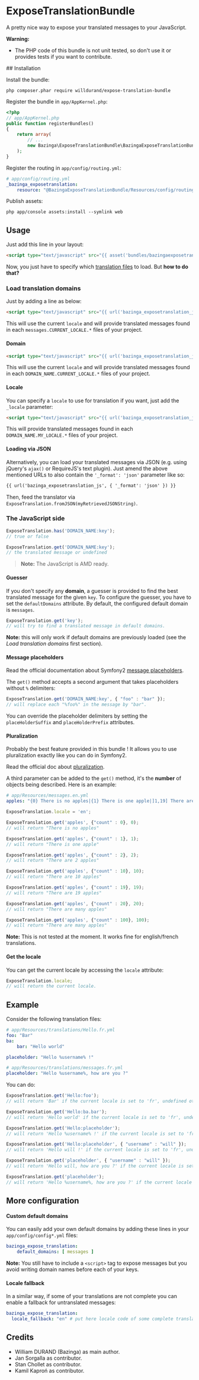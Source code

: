# ExposeTranslationBundle

A pretty nice way to expose your translated messages to your JavaScript.

**Warning:**

* The PHP code of this bundle is not unit tested, so don't use it or provides tests if you want to contribute.


## Installation

Install the bundle:

    php composer.phar require willdurand/expose-translation-bundle

Register the bundle in `app/AppKernel.php`:

``` php
<?php
// app/AppKernel.php
public function registerBundles()
{
    return array(
        // ...
        new Bazinga\ExposeTranslationBundle\BazingaExposeTranslationBundle(),
    );
}
```

Register the routing in `app/config/routing.yml`:

``` yaml
# app/config/routing.yml
_bazinga_exposetranslation:
    resource: "@BazingaExposeTranslationBundle/Resources/config/routing/routing.yml"
```

Publish assets:

    php app/console assets:install --symlink web


## Usage

Just add this line in your layout:

``` html
<script type="text/javascript" src="{{ asset('bundles/bazingaexposetranslation/js/translation.js') }}"></script>
```

Now, you just have to specify which [translation
files](http://symfony.com/doc/current/book/translation.html#translation-locations-and-naming-conventions) to load.
But **how to do that?**


### Load translation domains

Just by adding a line as below:

``` html
<script type="text/javascript" src="{{ url('bazinga_exposetranslation_js') }}"></script>
```

This will use the current `locale` and will provide translated messages found in each `messages.CURRENT_LOCALE.*` files of your project.

#### Domain

``` html
<script type="text/javascript" src="{{ url('bazinga_exposetranslation_js', { 'domain_name': 'DOMAIN_NAME' }) }}"></script>
```

This will use the current `locale` and will provide translated messages found in each `DOMAIN_NAME.CURRENT_LOCALE.*` files of your project.

#### Locale

You can specify a `locale` to use for translation if you want, just add the `_locale` parameter:

``` html
<script type="text/javascript" src="{{ url('bazinga_exposetranslation_js', { 'domain_name': 'DOMAIN_NAME', '_locale' : 'MY_LOCALE' }) }}"></script>
```

This will provide translated messages found in each `DOMAIN_NAME.MY_LOCALE.*` files of your project.

#### Loading via JSON

Alternatively, you can load your translated messages via JSON (e.g. using jQuery's `ajax()` or RequireJS's text plugin).
Just amend the above mentioned URLs to also contain the `'_format': 'json'` parameter like so:

``` html
{{ url('bazinga_exposetranslation_js', { '_format': 'json' }) }}
```

Then, feed the translator via `ExposeTranslation.fromJSON(myRetrievedJSONString)`.


### The JavaScript side

``` javascript
ExposeTranslation.has('DOMAIN_NAME:key');
// true or false

ExposeTranslation.get('DOMAIN_NAME:key');
// the translated message or undefined
```

> **Note:** The JavaScript is AMD ready.

#### Guesser

If you don't specify any **domain**, a guesser is provided to find the best translated message for the given `key`.
To configure the guesser, you have to set the `defaultDomains` attribute. By default, the configured default domain is `messages`.

``` javascript
ExposeTranslation.get('key');
// will try to find a translated message in default domains.
```

**Note:** this will only work if default domains are previously loaded (see the _Load translation domains_ first section).

#### Message placeholders

Read the official documentation about Symfony2 [message placeholders](http://symfony.com/doc/current/book/translation.html#message-placeholders).

The `get()` method accepts a second argument that takes placeholders without `%` delimiters:

``` javascript
ExposeTranslation.get('DOMAIN_NAME:key', { "foo" : "bar" });
// will replace each "%foo%" in the message by "bar".
```

You can override the placeholder delimiters by setting the `placeHolderSuffix` and `placeHolderPrefix` attributes.

#### Pluralization

Probably the best feature provided in this bundle ! It allows you to use pluralization exactly like you can do in Symfony2.

Read the official doc about [pluralization](http://symfony.com/doc/current/book/translation.html#pluralization).

A third parameter can be added to the `get()` method, it's the **number** of objects being described. Here is an example:

``` yaml
# app/Resources/messages.en.yml
apples: "{0} There is no apples|{1} There is one apple|]1,19] There are %count% apples|[20,Inf] There are many apples"
```

``` javascript
ExposeTranslation.locale = 'en';

ExposeTranslation.get('apples', {"count" : 0}, 0);
// will return "There is no apples"

ExposeTranslation.get('apples', {"count" : 1}, 1);
// will return "There is one apple"

ExposeTranslation.get('apples', {"count" : 2}, 2);
// will return "There are 2 apples"

ExposeTranslation.get('apples', {"count" : 10}, 10);
// will return "There are 10 apples"

ExposeTranslation.get('apples', {"count" : 19}, 19);
// will return "There are 19 apples"

ExposeTranslation.get('apples', {"count" : 20}, 20);
// will return "There are many apples"

ExposeTranslation.get('apples', {"count" : 100}, 100);
// will return "There are many apples"
```

**Note:** This is not tested at the moment. It works fine for english/french translations.

#### Get the locale

You can get the current locale by accessing the `locale` attribute:

``` javascript
ExposeTranslation.locale;
// will return the current locale.
```


## Example

Consider the following translation files:

``` yaml
# app/Resources/translations/Hello.fr.yml
foo: "Bar"
ba:
    bar: "Hello world"

placeholder: "Hello %username% !"
```

``` yaml
# app/Resources/translations/messages.fr.yml
placeholder: "Hello %username%, how are you ?"
```

You can do:

``` javascript
ExposeTranslation.get('Hello:foo');
// will return 'Bar' if the current locale is set to 'fr', undefined otherwise.

ExposeTranslation.get('Hello:ba.bar');
// will return 'Hello world' if the current locale is set to 'fr', undefined otherwise.

ExposeTranslation.get('Hello:placeholder');
// will return 'Hello %username% !' if the current locale is set to 'fr', undefined otherwise.

ExposeTranslation.get('Hello:placeholder', { "username" : "will" });
// will return 'Hello will !' if the current locale is set to 'fr', undefined otherwise.

ExposeTranslation.get('placeholder', { "username" : "will" });
// will return 'Hello will, how are you ?' if the current locale is set to 'fr', undefined otherwise.

ExposeTranslation.get('placeholder');
// will return 'Hello %username%, how are you ?' if the current locale is set to 'fr', undefined otherwise.
```


## More configuration

#### Custom default domains

You can easily add your own default domains by adding these lines in your `app/config/config*.yml` files:

``` yaml
bazinga_expose_translation:
    default_domains: [ messages ]
```

**Note:** You still have to include a `<script>` tag to expose messages but you avoid writing domain names before each of your keys.

#### Locale fallback

In a similar way, if some of your translations are not complete you can enable a fallback for untranslated messages:
``` yaml
bazinga_expose_translation:
  locale_fallback: "en" # put here locale code of some complete translation, I recommend the value used for translator fallback
```


## Credits

* William DURAND (Bazinga) as main author.
* Jan Sorgalla as contributor.
* Stan Chollet as contributor.
* Kamil Kaproń as contributor.

